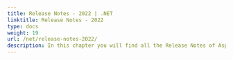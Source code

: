 ```yaml
---
title: Release Notes - 2022 | .NET
linktitle: Release Notes - 2022
type: docs
weight: 19
url: /net/release-notes-2022/
description: In this chapter you will find all the Release Notes of Aspose.Page API solution for .NET made in 2022 divided by versions.
---
```



